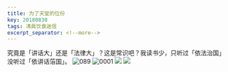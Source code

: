 ```yaml
---
title: 为了天堂的位份
key: 20180830
tags: 凊眞饮食迷信
excerpt_separator: <!--more-->
---
```

究竟是「讲话大」还是「法律大」？这是常识吧？我读书少，只听过「依法治国」没听过「依讲话菭国」。
![089](assets/images/0003.jpg)
![0001](/assets/images/0001.jpg)
![](/assets/images/0004.jpg)
![](/assets/images/0004.jpg)
